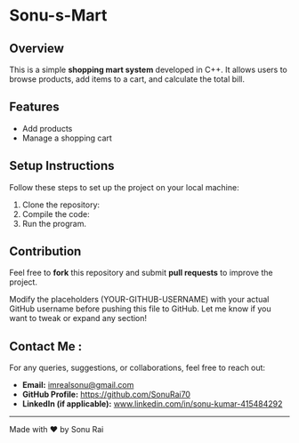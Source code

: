 # Sonu-s-Mart

## Overview
This is a simple **shopping mart system** developed in C++. It allows users to browse products, add items to a cart, and calculate the total bill.

## Features
- Add products
- Manage a shopping cart

## Setup Instructions
Follow these steps to set up the project on your local machine:
1. Clone the repository:
2. Compile the code:
3. Run the program.

## Contribution
Feel free to **fork** this repository and submit **pull requests** to improve the project.


Modify the placeholders (YOUR-GITHUB-USERNAME) with your actual GitHub username before pushing this file to GitHub. Let me know if you want to tweak or expand any section! 

## Contact Me :
For any queries, suggestions, or collaborations, feel free to reach out:
- **Email:** imrealsonu@gmail.com
- **GitHub Profile:** https://github.com/SonuRai70
- **LinkedIn (if applicable):** www.linkedin.com/in/sonu-kumar-415484292

---
Made with ❤️ by Sonu Rai
```
